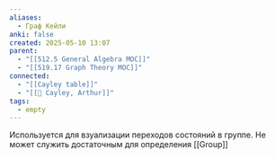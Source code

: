 ```yaml
---
aliases:
  - Граф Кейли
anki: false
created: 2025-05-10 13:07
parent:
  - "[[512.5 General Algebra MOC]]"
  - "[[519.17 Graph Theory MOC]]"
connected:
  - "[[Cayley table]]"
  - "[[👤 Cayley, Arthur]]"
tags:
  - empty
---
```


Используется для взуализации переходов состояний в группе. Не может служить достаточным для определения [[Group]]

